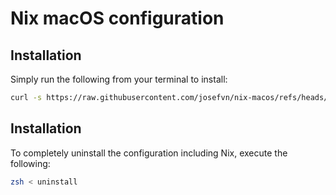 # Nix macOS configuration

## Installation

Simply run the following from your terminal to install:

```zsh
curl -s https://raw.githubusercontent.com/josefvn/nix-macos/refs/heads/main/install | zsh
```

## Installation

To completely uninstall the configuration including Nix, execute the following:

```zsh
zsh < uninstall
```
